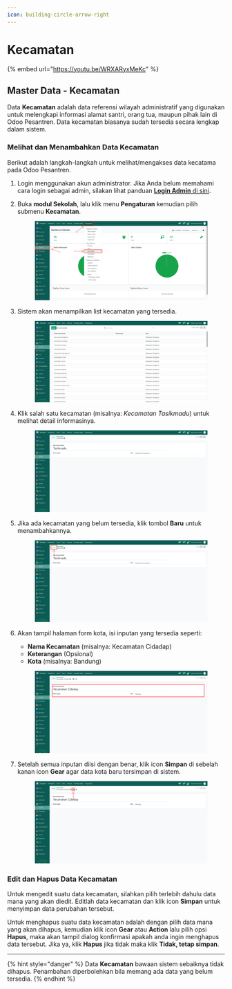 ```yaml
---
icon: building-circle-arrow-right
---
```


# Kecamatan

{% embed url="https://youtu.be/WRXARyxMeKc" %}

## Master Data - Kecamatan

Data **Kecamatan** adalah data referensi wilayah administratif yang digunakan untuk melengkapi informasi alamat santri, orang tua, maupun pihak lain di Odoo Pesantren. Data kecamatan biasanya sudah tersedia secara lengkap dalam sistem.

### Melihat dan Menambahkan Data Kecamatan

Berikut adalah langkah-langkah untuk melihat/mengakses data kecatama pada Odoo Pesantren.

1. Login menggunakan akun administrator. Jika Anda belum memahami cara login sebagai admin, silakan lihat panduan [**Login Admin** di sini](../../panduan-login/login-admin.md).
2.  Buka **modul Sekolah**, lalu klik menu **Pengaturan** kemudian pilih submenu **Kecamatan**.

    <figure><img src="../../.gitbook/assets/images-237.png" alt=""><figcaption></figcaption></figure>


3.  Sistem akan menampilkan list kecamatan yang tersedia.

    <figure><img src="../../.gitbook/assets/images-238.png" alt=""><figcaption></figcaption></figure>


4.  Klik salah satu kecamatan (misalnya: _Kecamatan Tasikmadu_) untuk melihat detail informasinya.

    <figure><img src="../../.gitbook/assets/images-289.png" alt=""><figcaption></figcaption></figure>


5.  Jika ada kecamatan yang belum tersedia, klik tombol **Baru** untuk menambahkannya.

    <figure><img src="../../.gitbook/assets/images-239.png" alt=""><figcaption></figcaption></figure>


6.  Akan tampil halaman form kota, isi inputan yang tersedia seperti:

    * **Nama Kecamatan** (misalnya: Kecamatan Cidadap)
    * **Keterangan** (Opsional)
    * **Kota** (misalnya: Bandung)

    <figure><img src="../../.gitbook/assets/images-244.png" alt=""><figcaption></figcaption></figure>


7.  Setelah semua inputan diisi dengan benar, klik icon **Simpan** di sebelah kanan icon **Gear** agar data kota baru tersimpan di sistem.

    <figure><img src="../../.gitbook/assets/images-245.png" alt=""><figcaption></figcaption></figure>

### Edit dan Hapus Data Kecamatan

Untuk mengedit suatu data kecamatan, silahkan pilih terlebih dahulu data mana yang akan diedit. Editlah data kecamatan dan klik icon **Simpan** untuk menyimpan data perubahan tersebut.

Untuk menghapus suatu data kecamatan adalah dengan pilih data mana yang akan dihapus, kemudian klik icon **Gear** atau **Action** lalu pilih opsi **Hapus**, maka akan tampil dialog konfirmasi apakah anda ingin menghapus data tersebut. Jika ya, klik **Hapus** jika tidak maka klik **Tidak, tetap simpan**.

***

{% hint style="danger" %}
Data **Kecamatan** bawaan sistem sebaiknya tidak dihapus. Penambahan diperbolehkan bila memang ada data yang belum tersedia.
{% endhint %}
